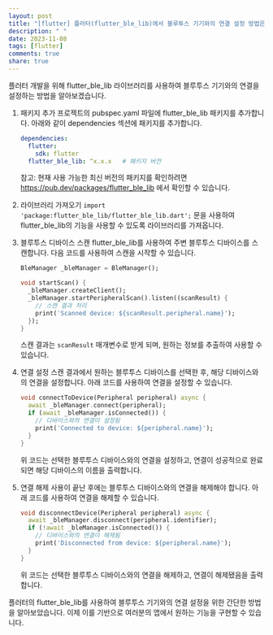 ```yaml
---
layout: post
title: "[flutter] 플러터(flutter_ble_lib)에서 블루투스 기기와의 연결 설정 방법은 어떻게 되나요?"
description: " "
date: 2023-11-08
tags: [flutter]
comments: true
share: true
---
```


플러터 개발을 위해 flutter_ble_lib 라이브러리를 사용하여 블루투스 기기와의 연결을 설정하는 방법을 알아보겠습니다.

1. 패키지 추가
   프로젝트의 pubspec.yaml 파일에 flutter_ble_lib 패키지를 추가합니다. 아래와 같이 dependencies 섹션에 패키지를 추가합니다.

   ```yaml
   dependencies:
     flutter:
       sdk: flutter
     flutter_ble_lib: ^x.x.x   # 패키지 버전
   ```

	참고: 현재 사용 가능한 최신 버전의 패키지를 확인하려면 https://pub.dev/packages/flutter_ble_lib 에서 확인할 수 있습니다.

2. 라이브러리 가져오기
   `import 'package:flutter_ble_lib/flutter_ble_lib.dart';` 문을 사용하여 flutter_ble_lib의 기능을 사용할 수 있도록 라이브러리를 가져옵니다.

3. 블루투스 디바이스 스캔
   flutter_ble_lib를 사용하여 주변 블루투스 디바이스를 스캔합니다. 다음 코드를 사용하여 스캔을 시작할 수 있습니다.

   ```dart
   BleManager _bleManager = BleManager();

   void startScan() {
     _bleManager.createClient();
     _bleManager.startPeripheralScan().listen((scanResult) {
       // 스캔 결과 처리
       print('Scanned device: ${scanResult.peripheral.name}');
     });
   }
   ```

   스캔 결과는 `scanResult` 매개변수로 받게 되며, 원하는 정보를 추출하여 사용할 수 있습니다.

4. 연결 설정
   스캔 결과에서 원하는 블루투스 디바이스를 선택한 후, 해당 디바이스와의 연결을 설정합니다. 아래 코드를 사용하여 연결을 설정할 수 있습니다.

   ```dart
   void connectToDevice(Peripheral peripheral) async {
     await _bleManager.connect(peripheral);
     if (await _bleManager.isConnected()) {
       // 디바이스와의 연결이 설정됨
       print('Connected to device: ${peripheral.name}');
     }
   }
   ```

   위 코드는 선택한 블루투스 디바이스와의 연결을 설정하고, 연결이 성공적으로 완료되면 해당 디바이스의 이름을 출력합니다.

5. 연결 해제
   사용이 끝난 후에는 블루투스 디바이스와의 연결을 해제해야 합니다. 아래 코드를 사용하여 연결을 해제할 수 있습니다.

   ```dart
   void disconnectDevice(Peripheral peripheral) async {
     await _bleManager.disconnect(peripheral.identifier);
     if (!await _bleManager.isConnected()) {
       // 디바이스와의 연결이 해제됨
       print('Disconnected from device: ${peripheral.name}');
     }
   }
   ```

   위 코드는 선택한 블루투스 디바이스와의 연결을 해제하고, 연결이 해제됐음을 출력합니다.

플러터의 flutter_ble_lib를 사용하여 블루투스 기기와의 연결 설정을 위한 간단한 방법을 알아보았습니다. 이제 이를 기반으로 여러분의 앱에서 원하는 기능을 구현할 수 있습니다.